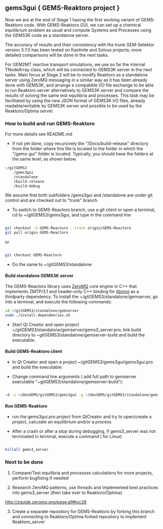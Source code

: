 ## gems3gui { GEMS-Reaktoro project } ##

Now we are at the end of Stage 1 having the first working variant of GEMS-Reaktoro code.
With GEMS-Reaktoro GUI, we can set up a chemical equilibrium problem as usual and compute Systems and Processes using the GEMS3K code as a standalone server.

The accuracy of results and their consistency with the trunk GEM-Selektor version 3.7.0 has been tested on Kaolinite and Solvus projects; 
more detailed comparisons will be done in the next tasks.

For GEM2MT reactive transport simulations, we use so far the internal TNodeArray class, which will be connected to GEMS3K server in the next tasks. 
Main focus at Stage 2 will be to modify Reaktoro as a standalone server using ZeroMQ messaging in a similar way as it has been already done with GEMS3K,
and arrange a compatible I/O file exchange to be able to run Reaktoro server alternatively to GEMS3K server and compare the results of solving the same 
test equilibria and processes. This task may be facilitated by using the new JSON format of GEMS3K I/O files, already readable/writable by GEMS3K server 
and possible to be used by the Reaktoro/Optima server.  

### How to build and run GEMS-Reaktoro ###

For more details see README.md

* If not yet done, copy recursively the "/Docs/build-release" directory from the  folder where this file is located to the folder in which the "/gems-gui" folder is located. Typically, you should have the folders at the same level, as shown below.

```sh
~/gitGEMS3
    /gems3gui
    /standalone
    /build-release
    /build-debug
```
We assume that both subfolders /gems3gui and /standalone are under git control and are checked out to "trunk" branch.

* To switch to GEMS-Reactoro branch, use a git client or open a terminal, cd to ~/gitGEMS3/gems3gui, and type in the command line

```sh

git checkout -b GEMS-Reactoro --track origin/GEMS-Reactoro
git pull origin GEMS-Reactoro
```
or
```sh

git checkout GEMS-Reactoro
```

* Do the same to ~/gitGEMS3/standalone

#### Build standalone GEMS3K server ####

The GEMS-Reactoro library uses [ZeroMQ](https://github.com/zeromq/libzmq)  core engine in C++ that implements ZMTP/3.1 and header-only 
C++ binding for [libzmq](https://github.com/zeromq/cppzmq) as a thirdparty dependency. 
To install the ~/gitGEMS3/standalone/gemserver, go into a terminal, and execute the following commands:

```sh
cd ~/gitGEMS3/standalone/gemserver
sudo ./install-dependencies.sh

```

* Start Qt Creator and open project ~/gitGEMS3/standalone/gemserver/gems3_server.pro; link build directory to ~gitGEMS3/standalone/gemserver-build and build the executable.

#### Build GEMS-Reaktoro client ####

* In Qt Creator and open a project ~/gitGEMS3/gems3gui/gems3gui.pro and build the executable.

* Change command line arguments ( add full path to gemserver executable "~gitGEMS3/standalone/gemserver-build"):

```sh

-d -s ~/devGEMS/gitGEMS3/gems3gui -g ~/devGEMS/gitGEMS3/standalone/gemserver-build
```

#### Run GEMS-Reaktoro ####

* run the gems3gui.pro project from QtCreator and try to open/create a project, calculate an equilibrium and/or a process

* After a crash or after a stop during debugging, if  gems3_server was not terminated in terminal, execute a command ( for Linux)

```sh

killall gems3_server
```

### Next to be done ###

1. Compare/Test equilibria and processes calculations for more projects, perform bugfixing if needed

2. Research ZeroMQ patterns, use threads and implemented best practices into gems3_server (then take over to Reaktoro/Optima)

http://zguide.zeromq.org/page:all#toc26

3. Create a separate repository for GEMS-Reaktoro by forking this branch and connecting to Reaktoro/Optima forked repository to implement Reaktoro_server

